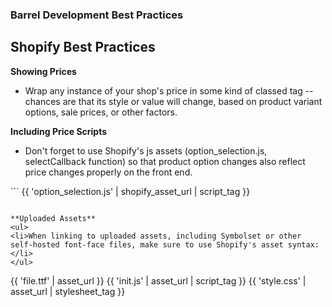### Barrel Development Best Practices

Shopify Best Practices
----------------------

**Showing Prices**
<ul>
<li>Wrap any instance of your shop's price in some kind of classed tag -- chances are that its style or value will change, based on product variant options, sale prices, or other factors.</li>
</ul>

**Including Price Scripts**
<ul>
<li>Don't forget to use Shopify's js assets (option_selection.js, selectCallback function) so that product option changes also reflect price changes properly on the front end.</li>
</ul>
```
{{ 'option_selection.js' | shopify_asset_url | script_tag }}

<script type="text/javascript">
   // <![CDATA[  
   $(function() {
     var selectCallback = function(variant, selector) {
       $product = $('#product-' + selector.product.id);
 		
       if (variant && variant.available == true) {
         ...
       } else {
         ...
       }
     };
   });
   // ]]>
</script>
```

**Uploaded Assets**
<ul>
<li>When linking to uploaded assets, including Symbolset or other self-hosted font-face files, make sure to use Shopify's asset syntax:</li>
</ul>

```
{{ 'file.ttf' | asset_url }}
{{ 'init.js' | asset_url | script_tag }}
{{ 'style.css' | asset_url | stylesheet_tag }}
```
